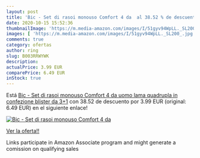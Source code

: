 ```yaml
---
layout: post
title: 'Bic - Set di rasoi monouso Comfort 4 da  al 38.52 % de descuento'
date: 2020-10-15 15:52:36
thumbnailImage: 'https://m.media-amazon.com/images/I/51gyv94WpLL._SL200_.jpg'
images: [ 'https://m.media-amazon.com/images/I/51gyv94WpLL._SL200_.jpg' ]
comments: true
category: ofertas
author: ring
slug: B003RRWYWK
description:
actualPrice: 3.99 EUR
comparePrice: 6.49 EUR
inStock: true
---
```


Está [Bic - Set di rasoi monouso Comfort 4 da uomo  lama quadrupla  in confezione blister da 3+1](https://www.amazon.it/dp/B003RRWYWK/?tag=tolees00-21) con 38.52 de descuento por 3.99 EUR (original: 6.49 EUR) en el siguiente enlace!

[![Bic - Set di rasoi monouso Comfort 4 da ](https://m.media-amazon.com/images/I/51gyv94WpLL._SL200_.jpg)](https://www.amazon.it/dp/B003RRWYWK/?tag=tolees00-21)

[Ver la oferta!!](https://www.amazon.it/dp/B003RRWYWK/?tag=tolees00-21)

Links participate in Amazon Associate program and might generate a comission on qualifying sales


